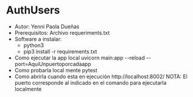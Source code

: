 # AuthUsers
- Autor: Yenni Paola Dueñas
- Prerequisitos: Archivo requeriments.txt
- Software a instalar: 
   * python3
   * pip3 install -r requirements.txt
- Como ejecutar la app local
   uvicorn main:app --reload --port=AquiUnpuertoporcadaapp
- Como probarla local mente
  pytest
- Como abrirla cuando esta en ejecución
  http://localhost:8002/
  NOTA: El puerto corresponde al indicado en el comando para ejecutarla localmente
  
